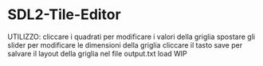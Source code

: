 # SDL2-Tile-Editor

UTILIZZO:
cliccare i quadrati per modificare i valori della griglia
spostare gli slider per modificare le dimensioni della griglia
cliccare il tasto save per salvare il layout della griglia nel file output.txt
load WIP
